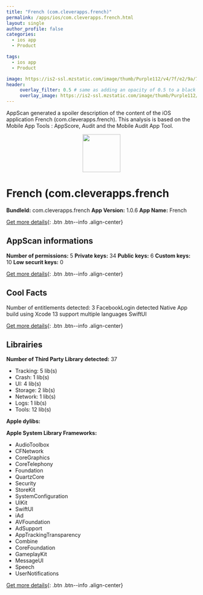 ```yaml
---
title: "French (com.cleverapps.french)"
permalink: /apps/ios/com.cleverapps.french.html
layout: single
author_profile: false
categories: 
  - ios app 
  - Product 

tags: 
  - ios app 
  - Product 

image: https://is2-ssl.mzstatic.com/image/thumb/Purple112/v4/7f/e2/9a/7fe29a1a-c5f4-89fb-e5e9-14babd442614/AppIcon-French-1x_U007emarketing-0-7-0-85-220.png/512x512bb.jpg
header: 
     overlay_filter: 0.5 # same as adding an opacity of 0.5 to a black background
     overlay_image: https://is2-ssl.mzstatic.com/image/thumb/Purple112/v4/7f/e2/9a/7fe29a1a-c5f4-89fb-e5e9-14babd442614/AppIcon-French-1x_U007emarketing-0-7-0-85-220.png/512x512bb.jpg
---
```

AppScan generated a spoiler description of the content of the iOS application French (com.cleverapps.french). This analysis is based on the Mobile App Tools : AppScore, Audit and the Mobile Audit App Tool.

  
  
<div style="text-align: center;"><img src="https://is2-ssl.mzstatic.com/image/thumb/Purple112/v4/7f/e2/9a/7fe29a1a-c5f4-89fb-e5e9-14babd442614/AppIcon-French-1x_U007emarketing-0-7-0-85-220.png/512x512bb.jpg" width="100" height="100"></div>  
  
# French (com.cleverapps.french

**BundleId:** com.cleverapps.french
**App Version:** 1.0.6
**App Name:** French


[Get more details](/pricing.html){: .btn .btn--info .align-center}  
  
## AppScan informations 

**Number of permissions:** 5
**Private keys:** 34
**Public keys:** 6
**Custom keys:** 10
**Low securit keys:** 0
  
[Get more details](/pricing.html){: .btn .btn--info .align-center}

## Cool Facts

Number of entitlements detected: 3
FacebookLogin detected
Native App
build using Xcode 13
support multiple languages
SwiftUI
  
[Get more details](/pricing.html){: .btn .btn--info .align-center}

## Librairies 
**Number of Third Party Library detected:** 37
- Tracking: 5 lib(s)
- Crash: 1 lib(s)
- UI: 4 lib(s)
- Storage: 2 lib(s)
- Network: 1 lib(s)
- Logs: 1 lib(s)
- Tools: 12 lib(s)

**Apple dylibs:**


**Apple System Library Frameworks:**
- AudioToolbox
- CFNetwork
- CoreGraphics
- CoreTelephony
- Foundation
- QuartzCore
- Security
- StoreKit
- SystemConfiguration
- UIKit
- SwiftUI
- iAd
- AVFoundation
- AdSupport
- AppTrackingTransparency
- Combine
- CoreFoundation
- GameplayKit
- MessageUI
- Speech
- UserNotifications


  
[Get more details](/pricing.html){: .btn .btn--info .align-center}

